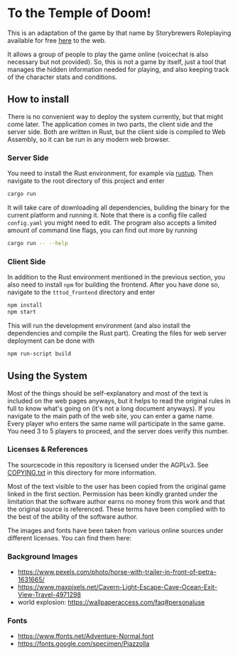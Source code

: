 # To the Temple of Doom!

This is an adaptation of the game by that name by Storybrewers Roleplaying available for free [here](https://storybrewersroleplaying.com/temple-of-doom/) to the web.

It allows a group of people to play the game online (voicechat is also necessary but not provided). So, this is not a game by itself, just a tool that manages the hidden information needed for playing, and also keeping track of the character stats and conditions.

## How to install

There is no convenient way to deploy the system currently, but that might come later. The application comes in two parts, the client side and the server side. Both are written in Rust, but the client side is compiled to Web Assembly, so it can be run in any modern web browser.

### Server Side

You need to install the Rust environment, for example via [rustup](https://rustup.rs). Then navigate to the root directory of this project and enter

```sh
cargo run
```

It will take care of downloading all dependencies, building the binary for the current platform and running it. Note that there is a config file called `config.yaml` you might need to edit. The program also accepts a limited amount of command line flags, you can find out more by running

```sh
cargo run -- --help
```

### Client Side

In addition to the Rust environment mentioned in the previous section, you also need to install `npm` for building the frontend. After you have done so, navigate to the `tttod_frontend` directory and enter

```sh
npm install
npm start
```

This will run the development environment (and also install the dependencies and compile the Rust part). Creating the files for web server deployment can be done with

```sh
npm run-script build
```

## Using the System

Most of the things should be self-explanatory and most of the text is included on the web pages anyways, but it helps to read the original rules in full to know what's going on (it's not a long document anyways). If you navigate to the main path of the web site, you can enter a game name. Every player who enters the same name will participate in the same game. You need 3 to 5 players to proceed, and the server does verify this number.

### Licenses & References

The sourcecode in this repository is licensed under the AGPLv3. See [COPYING.txt](COPYING.txt) in this directory for more information.

Most of the text visible to the user has been copied from the original game linked in the first section. Permission has been kindly granted under the limitation that the software author earns no money from this work and that the original source is referenced. These terms have been complied with to the best of the ability of the software author.

The images and fonts have been taken from various online sources under different licenses. You can find them here:

### Background Images

* https://www.pexels.com/photo/horse-with-trailer-in-front-of-petra-1631665/
* https://www.maxpixels.net/Cavern-Light-Escape-Cave-Ocean-Exit-View-Travel-4971298
* world explosion: https://wallpaperaccess.com/faq#personaluse

### Fonts

* https://www.ffonts.net/Adventure-Normal.font
* https://fonts.google.com/specimen/Piazzolla
